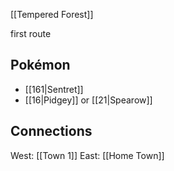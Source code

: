[[Tempered Forest]]

first route

Pokémon
---
- [[161|Sentret]]
- [[16|Pidgey]] or [[21|Spearow]]

Connections
---
West: [[Town 1]]
East: [[Home Town]]
